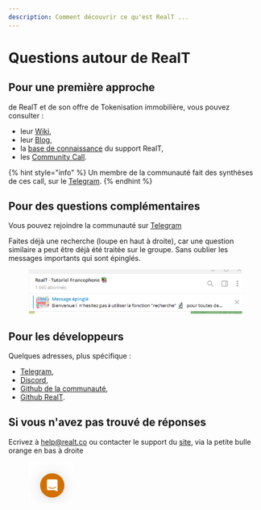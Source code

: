 ```yaml
---
description: Comment découvrir ce qu'est RealT ...
---
```


# Questions autour de RealT

## Pour une première approche&#x20;

de RealT et de son offre de Tokenisation immobilière, vous pouvez consulter :&#x20;

* leur [Wiki](https://wiki.realt.co/v/francais/),&#x20;
* leur [Blog](https://realt.co/blog/),
* la [base de connaissance](https://intercom.help/realt/en/) du support RealT,
* les [Community Call](https://www.youtube.com/@RealTplatform/streams).&#x20;

{% hint style="info" %}
Un membre de la communauté fait des synthèses de ces call, sur le [Telegram](https://t.me/RtCCR).&#x20;
{% endhint %}

## Pour des questions complémentaires&#x20;

Vous pouvez rejoindre la communauté sur [Telegram](https://t.me/RealT\_France)

Faites déjà une recherche (loupe en haut à droite), car une question similaire a peut être déjà été traitée sur le groupe. Sans oublier les messages importants qui sont épinglés.

<figure><img src="../../.gitbook/assets/image (40).png" alt=""><figcaption></figcaption></figure>

## Pour les développeurs

Quelques adresses, plus spécifique :&#x20;

* [Telegram](https://t.me/RealT\_France),
* [Discord](https://discord.com/invite/npzp8xhMqu),
* [Github de la communauté](https://github.com/RealT-Community),
* [Github RealT](https://github.com/real-token).

## Si vous n'avez pas trouvé de réponses

Ecrivez à help@realt.co ou contacter le support du [site](https://realt.co/), via la petite bulle orange en bas à droite&#x20;

<figure><img src="../../.gitbook/assets/image (88).png" alt=""><figcaption></figcaption></figure>
